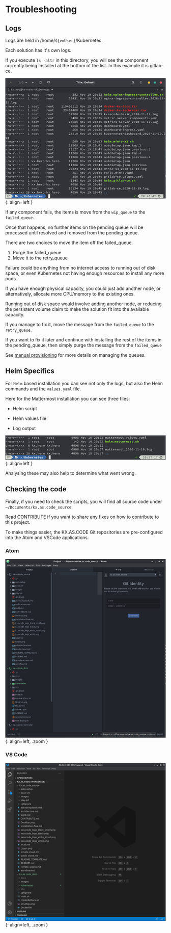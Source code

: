 # Troubleshooting



## Logs

Logs are held in /home/`${vmUser}`/Kubernetes.

Each solution has it's own logs.

If you execute `ls -altr` in this directory, you will see the component currently being installed at the bottom of the list. In this example it is gitlab-ce.



![image-20201119214620212](../assets/images/image-20201119214620212.png){: align=left }



If any component fails, the items is move from the `wip_queue` to the `failed_queue`.

Once that happens, no further items on the pending queue will be processed until resolved and removed from the pending queue.

There are two choices to move the item off the failed_queue.

1. Purge the failed_queue
2. Move it to the retry_queue



Failure could be anything from no internet access to running out of disk space, or even Kubernetes not having enough resources to install any more pods.

If you have enough physical capacity, you could just add another node, or alternatively, allocate more CPU/memory to the existing ones.

Running out of disk space would involve adding another node, or reducing the persistent volume claim to make the solution fit into the available capacity.

If you manage to fix it, move the message from the `failed_queue` to the `retry_queue`.

If you want to fix it later and continue with installing the rest of the items in the pending_queue, then simply purge the message from the `failed_queue`

See [manual provisioning](../../User-Guide/Manual-Provisioning/) for more details on managing the queues.



## Helm Specifics

For `Helm` based installation you can see not only the logs, but also the Helm commands and the `values.yaml` file.

Here for the Mattermost installation you can see three files:

- Helm script

- Helm values file

- Log output



![image-20201119215833691](../assets/images/image-20201119215833691.png){: align=left }



Analysing these may also help to determine what went wrong.



## Checking the code

Finally, if you need to check the scripts, you will find all source code under `~/Documents/kx.as.code_source`.

Read  [CONTRIBUTE](../../Development/Contribution-Guidelines/) if you want to share any fixes on how to contribute to this project.

To make things easier, the KX.AS.CODE Git repositories are pre-configured into the Atom and VSCode applications.

### Atom

![image-20201119220423714](../assets/images/image-20201119220423714.png){: align=left, .zoom }





### VS Code

![image-20201119220606776](../assets/images/image-20201119220606776.png){: align=left, .zoom }
